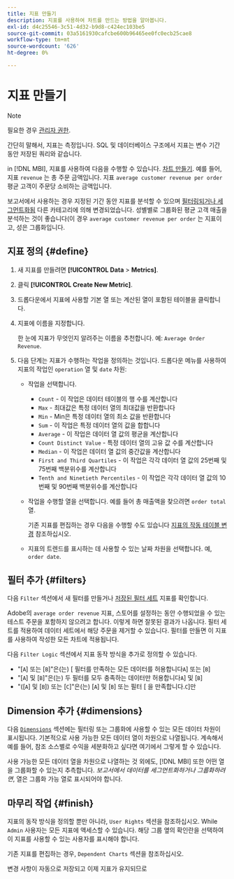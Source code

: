 ```yaml
---
title: 지표 만들기
description: 지표를 사용하여 차트를 만드는 방법을 알아봅니다.
exl-id: d4c25546-3c51-4d32-b9d8-c424ec103be5
source-git-commit: 03a5161930cafcbe600b96465ee0fc0ecb25cae8
workflow-type: tm+mt
source-wordcount: '626'
ht-degree: 0%

---
```


# 지표 만들기

>[!NOTE]
>
>필요한 경우 [관리자 권한](../../administrator/user-management/user-management.md).

간단히 말해서, 지표는 측정입니다. SQL 및 데이터베이스 구조에서 지표는 변수 기간 동안 저장된 쿼리와 같습니다.

in [!DNL MBI], 지표를 사용하여 다음을 수행할 수 있습니다. [차트 만들기](../../data-user/reports/ess-rpt-build-visual.md). 예를 들어, 지표 `revenue` 는 총 주문 금액입니다. 지표 `average customer revenue per order` 평균 고객이 주문당 소비하는 금액입니다.

보고서에서 사용하는 경우 지정된 기간 동안 지표를 분석할 수 있으며 [필터링되거나 세그먼트화됨](../../best-practices/segment-filter.md) 다른 카테고리에 의해 변경되었습니다. 성별별로 그룹화된 평균 고객 매출을 분석하는 것이 좋습니다(이 경우 `average customer revenue per order` 는 지표이고, 성은 그룹화입니다.

## 지표 정의 {#define}

1. 새 지표를 만들려면 **[!UICONTROL Data** > **Metrics]**.

1. 클릭 **[!UICONTROL Create New Metric]**.

1. 드롭다운에서 지표에 사용할 기본 열 또는 계산된 열이 포함된 테이블을 클릭합니다.

1. 지표에 이름을 지정합니다.

   한 눈에 지표가 무엇인지 알려주는 이름을 추천합니다. 예: `Average Order Revenue`.

1. 다음 단계는 지표가 수행하는 작업을 정의하는 것입니다. 드롭다운 메뉴를 사용하여 지표의 작업인 `operation` 열 및 `date` 차원:

   * 작업을 선택합니다.
      * `Count` - 이 작업은 데이터 테이블의 행 수를 계산합니다
      * `Max` - 최대값은 특정 데이터 열의 최대값을 반환합니다
      * `Min` - Min은 특정 데이터 열의 최소 값을 반환합니다
      * `Sum` - 이 작업은 특정 데이터 열의 값을 합합니다
      * `Average` - 이 작업은 데이터 열 값의 평균을 계산합니다
      * `Count Distinct Value` - 특정 데이터 열의 고유 값 수를 계산합니다
      * `Median` - 이 작업은 데이터 열 값의 중간값을 계산합니다
      * `First and Third Quartiles` - 이 작업은 각각 데이터 열 값의 25번째 및 75번째 백분위수를 계산합니다
      * `Tenth and Ninetieth Percentiles` - 이 작업은 각각 데이터 열 값의 10번째 및 90번째 백분위수를 계산합니다
   * 작업을 수행할 열을 선택합니다. 예를 들어 총 매출액을 찾으려면 `order total` 열.

      기존 지표를 편집하는 경우 다음을 수행할 수도 있습니다 [지표의 작동 테이블 변경](../../data-analyst/data-warehouse-mgr/change-metric-op-table.md) 참조하십시오.

   * 지표의 트렌드를 표시하는 데 사용할 수 있는 날짜 차원을 선택합니다. 예, `order date`.


## 필터 추가 {#filters}

다음 `Filter` 섹션에서 새 필터를 만들거나 [저장된 필터 세트](../../data-user/reports/ess-manage-data-filters.md) 지표를 확인합니다.

Adobe의 `average order revenue` 지표, 스토어를 설정하는 동안 수행되었을 수 있는 테스트 주문을 포함하지 않으려고 합니다. 이렇게 하면 잘못된 결과가 나옵니다. 필터 세트를 적용하여 데이터 세트에서 해당 주문을 제거할 수 있습니다. 필터를 만들면 이 지표를 사용하여 작성한 모든 차트에 적용됩니다.

다음 `Filter Logic` 섹션에서 지표 동작 방식을 추가로 정의할 수 있습니다.

* &quot;\[`A`\] 또는 \[`B`\]&quot;은(는) \[ 필터를 만족하는 모든 데이터를 허용합니다`A`\] 또는 \[`B`\]
* &quot;\[`A`\] 및 \[`B`\]&quot;은(는) 두 필터를 모두 충족하는 데이터만 허용합니다`A`\] 및 \[`B`\]
* &quot;(\[`A`\] 및 \[`B`\]) 또는 \[`C`\]&quot;은(는) \[`A`\] 및 \[`B`\] 또는 필터 \[ 을 만족합니다.`C`\]만

## Dimension 추가 {#dimensions}

다음 [`Dimensions`](../../data-analyst/data-warehouse-mgr/manage-data-dimensions-metrics.md) 섹션에는 필터링 또는 그룹화에 사용할 수 있는 모든 데이터 차원이 표시됩니다. 기본적으로 사용 가능한 모든 데이터 열이 차원으로 나열됩니다. 계속해서 예를 들어, 참조 소스별로 수익을 세분화하고 싶다면 여기에서 그렇게 할 수 있습니다.

사용 가능한 모든 데이터 열을 차원으로 나열하는 것 외에도, [!DNL MBI] 또한 어떤 열을 그룹화할 수 있는지 추측합니다. *보고서에서 데이터를 세그먼트화하거나 그룹화하려면*, 열은 그룹화 가능 열로 표시되어야 합니다.

## 마무리 작업 {#finish}

지표의 동작 방식을 정의할 뿐만 아니라, `User Rights` 섹션을 참조하십시오. While `Admin` 사용자는 모든 지표에 액세스할 수 있습니다. 해당 그룹 옆의 확인란을 선택하여 이 지표를 사용할 수 있는 사용자를 표시해야 합니다.

기존 지표를 편집하는 경우, `Dependent Charts` 섹션을 참조하십시오.

변경 사항이 자동으로 저장되고 이제 지표가 유지되므로
